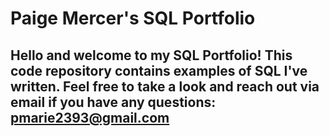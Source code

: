 # Paige Mercer's SQL Portfolio

## Hello and welcome to my SQL Portfolio! This code repository contains examples of SQL I've written. Feel free to take a look and reach out via email if you have any questions: pmarie2393@gmail.com
